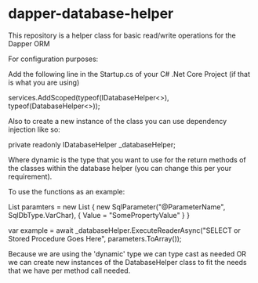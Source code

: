 # dapper-database-helper
This repository is a helper class for basic read/write operations for the Dapper ORM

For configuration purposes:

Add the following line in the Startup.cs of your C# .Net Core Project (if that is what you are using)

services.AddScoped(typeof(IDatabaseHelper<>), typeof(DatabaseHelper<>));

Also to create a new instance of the class you can use dependency injection like so:

private readonly IDatabaseHelper<dynamic> _databaseHelper;

Where dynamic is the type that you want to use for the return methods of the classes within the database helper (you can change this per your requirement).

To use the functions as an example:

List<SqlParameter> paramters = new List<SqlParameter> {
  new SqlParameter("@ParameterName", SqlDbType.VarChar), { Value = "SomePropertyValue" }
}

var example = await _databaseHelper.ExecuteReaderAsync("SELECT or Stored Procedure Goes Here", parameters.ToArray());

Because we are using the 'dynamic' type we can type cast as needed OR we can create new instances of the DatabaseHelper class to fit the needs that we have per 
method call needed. 
